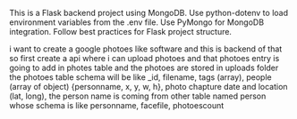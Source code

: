 <!-- Use this file to provide workspace-specific custom instructions to Copilot. For more details, visit https://code.visualstudio.com/docs/copilot/copilot-customization#_use-a-githubcopilotinstructionsmd-file -->

This is a Flask backend project using MongoDB. Use python-dotenv to load environment variables from the .env file. Use PyMongo for MongoDB integration. Follow best practices for Flask project structure.

i want to create a google photoes like software and this is backend of that so first create a api where i can upload photoes and that photoes entry is going to add in photes table and the photoes are stored in uploads folder the photoes table schema will be like \_id, filename, tags (array), people (array of object) {personname, x, y, w, h}, photo chapture date and location (lat, long), the person name is coming from other table named person whose schema is like personname, facefile, photoescount
